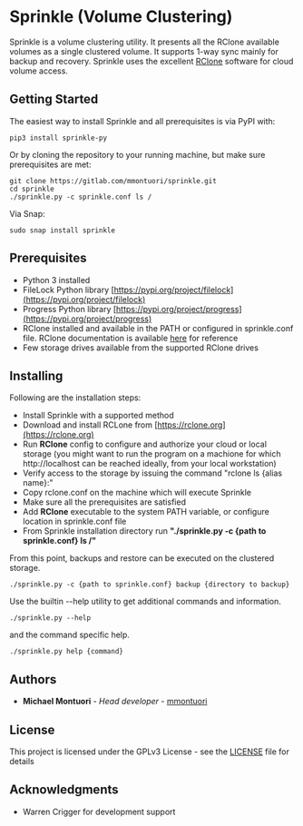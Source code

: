 # Sprinkle (Volume Clustering)

Sprinkle is a volume clustering utility. It presents all the RClone available volumes as a single clustered volume. It supports 1-way sync mainly for
backup and recovery. Sprinkle uses the excellent [RClone](https://rclone.org) software for cloud volume access.

## Getting Started

The easiest way to install Sprinkle and all prerequisites is via PyPI with:
```
pip3 install sprinkle-py
```

Or by cloning the repository to your running machine, but make sure prerequisites are met:
```
git clone https://gitlab.com/mmontuori/sprinkle.git
cd sprinkle
./sprinkle.py -c sprinkle.conf ls /
```

Via Snap:
```
sudo snap install sprinkle
```

## Prerequisites

* Python 3 installed
* FileLock Python library [https://pypi.org/project/filelock](https://pypi.org/project/filelock)
* Progress Python library [https://pypi.org/project/progress](https://pypi.org/project/progress)
* RClone installed and available in the PATH or configured in sprinkle.conf file. RClone documentation
is available [here](https://rclone.org) for reference
* Few storage drives available from the supported RClone drives

## Installing

Following are the installation steps:

* Install Sprinkle with a supported method
* Download and install RCLone from [https://rclone.org](https://rclone.org)
* Run **RClone** config to configure and authorize your cloud or local storage
  (you might want to run the program on a machione for which http://localhost can be reached
  ideally, from your local workstation)
* Verify access to the storage by issuing the command "rclone ls {alias name}:"
* Copy rclone.conf on the machine which will execute Sprinkle
* Make sure all the prerequisites are satisfied
* Add **RClone** executable to the system PATH variable, or configure location in sprinkle.conf file
* From Sprinkle installation directory run **"./sprinkle.py -c {path to sprinkle.conf} ls /"**

From this point, backups and restore can be executed on the clustered storage.

```
./sprinkle.py -c {path to sprinkle.conf} backup {directory to backup}
```

Use the builtin --help utility to get additional commands and information.

```
./sprinkle.py --help
```

and the command specific help.

```
./sprinkle.py help {command}
```

## Authors

* **Michael Montuori** - *Head developer* - [mmontuori](https://gitlab.com/mmontuori)

## License

This project is licensed under the GPLv3 License - see the
[LICENSE](https://www.gnu.org/licenses/gpl-3.0.en.html) file for details

## Acknowledgments

* Warren Crigger for development support
